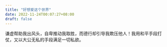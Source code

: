 ```yaml
---
title: "好想爱这个世界"
date: 2022-11-24T00:07:27+08:00
draft: false
---
```


谦虚帮助我出风头，自卑推动我取胜，而德行却引导我欺压他人！我用和平手段打仗，又以大公无私的手段满足一切私欲。
